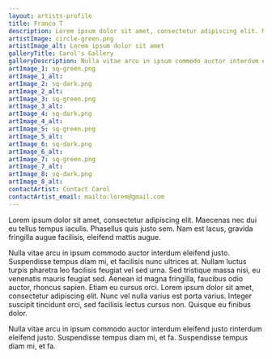 ```yaml
---
layout: artists-profile
title: Franco T
description: Lorem ipsum dolor sit amet, consectetur adipiscing elit. Maecenas nec dui eu tellus tempus iaculis.
artistImage: circle-green.png
artistImage_alt: Lorem ipsum dolor sit amet
galleryTitle: Carol's Gallery
galleryDescription: Nulla vitae arcu in ipsum commodo auctor interdum eleifend justo rinterdum eleifend justo. Suspendisse tempus diam mi, et fa. Suspendisse tempus diam mi, et fa.
artImage_1: sq-green.png
artImage_1_alt:
artImage_2: sq-dark.png
artImage_2_alt:
artImage_3: sq-green.png
artImage_3_alt:
artImage_4: sq-dark.png
artImage_4_alt:
artImage_5: sq-green.png
artImage_5_alt:
artImage_6: sq-dark.png
artImage_6_alt:
artImage_7: sq-green.png
artImage_7_alt:
artImage_8: sq-dark.png
artImage_8_alt:
contactArtist: Contact Carol
contactArtist_email: mailto:lorem@gmail.com
---
```


Lorem ipsum dolor sit amet, consectetur adipiscing elit. Maecenas nec dui eu tellus tempus iaculis. Phasellus quis justo sem. Nam est lacus, gravida fringilla augue facilisis, eleifend mattis augue.

Nulla vitae arcu in ipsum commodo auctor interdum eleifend justo. Suspendisse tempus diam mi, et facilisis nunc ultrices at. Nullam luctus turpis pharetra leo facilisis feugiat vel sed urna. Sed tristique massa nisi, eu venenatis mauris feugiat sed. Aenean id magna fringilla, faucibus odio auctor, rhoncus sapien. Etiam eu cursus orci. Lorem ipsum dolor sit amet, consectetur adipiscing elit. Nunc vel nulla varius est porta varius. Integer suscipit tincidunt orci, sed facilisis lectus cursus non. Quisque eu finibus dolor.


Nulla vitae arcu in ipsum commodo auctor interdum eleifend justo rinterdum eleifend justo. Suspendisse tempus diam mi, et fa. Suspendisse tempus diam mi, et fa.
